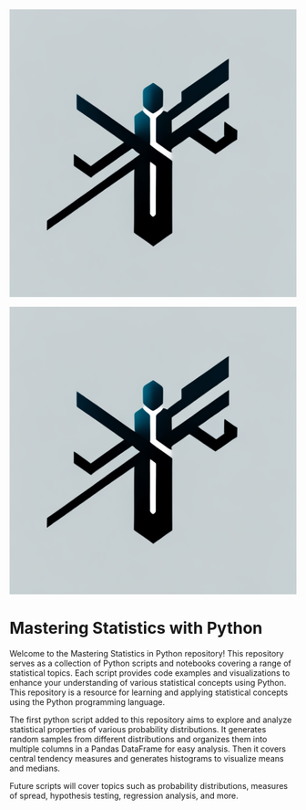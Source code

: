 

<div align="center">
  <img src="https://github.com/johnurwin/Mastering_Statistics_with_Python/blob/main/Python_Statistics/logo.png" alt="Logo">

</div>

![Alt Text](https://github.com/johnurwin/Mastering_Statistics_with_Python/blob/main/Python_Statistics/logo.png)


# Mastering Statistics with Python

Welcome to the Mastering Statistics in Python repository! This repository serves as a collection of Python scripts and notebooks covering a range of statistical topics. 
Each script provides code examples and visualizations to enhance your understanding of various statistical concepts using Python.
This repository is a resource for learning and applying statistical concepts using the Python programming language. 

The first python script added to this repository aims to explore and analyze statistical properties of various probability distributions. It generates random samples from different distributions and organizes them into multiple columns in a Pandas DataFrame for easy analysis. Then it covers central tendency measures and generates histograms to visualize means and medians.

Future scripts will cover topics such as probability distributions, measures of spread, hypothesis testing, regression analysis, and more.
